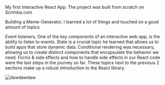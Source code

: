 My first Interactive React App.
The project was built from scratch on Scrimba.com

Building a Meme-Generator, I learned a lot of things and touched on a good amount of topics.


Event listeners, One of the key components of an interactive web app, is the ability to listen to events.
State is a crucial topic he learned that allows us to build apps that store dynamic data.
Conditional rendering was necessary, allowing us to create distinct components that encapsulate the behavior we need.
Forms & side effects and how to handle side effects in our React code were the last steps in the journey so far. 
These topics next to the previous 2 sections make up a robust introduction to the React library.

![dawdawdaw](https://user-images.githubusercontent.com/105444897/193600462-70100a79-ba04-4d06-843d-303be0348a3b.png)
